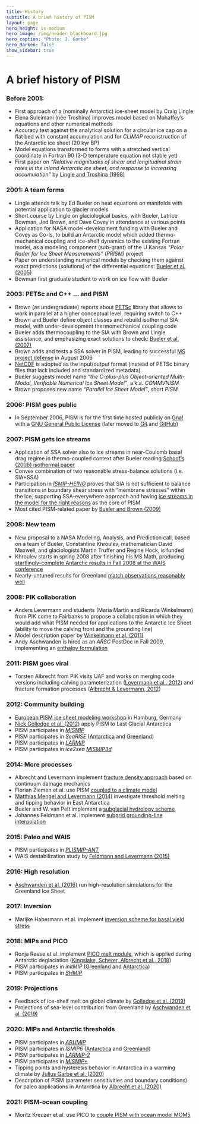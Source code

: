 ```yaml
---
title: History
subtitle: A brief history of PISM
layout: page
hero_height: is-medium
hero_image: /img/header_blackboard.jpg
hero_caption: "Photo: J. Garbe"
hero_darken: false
show_sidebar: true
---
```


# A brief history of PISM

### Before 2001:

* First approach of a (nominally Antarctic) ice-sheet model by Craig Lingle
* Elena Suleimani (née Troshina) improves model based on Mahaffey’s equations and other numerical methods
* Accuracy test against the analytical solution for a circular ice cap on a flat bed with constant accumulation and for *CLIMAP* reconstruction of the Antarctic ice sheet (20 kyr BP)
* Model equations transformed to forms with a stretched vertical coordinate in Fortran 90 (3-D temperature equation not stable yet)
* First paper on *“Relative magnitudes of shear and longitudinal strain rates in the inland Antarctic ice sheet, and response to increasing accumulation”* by [Lingle and Troshina (1998)](https://doi.org/10.3189/1998AoG27-1-187-193)

### 2001: A team forms

* Lingle attends talk by Ed Bueler on heat equations on manifolds with potential application to glacier models
* Short course by Lingle on glaciological basics, with Bueler, Latrice Bowman, Jed Brown, and Dave Covey in attendance at various points
* Application for NASA model-development funding with Bueler and Covey as Co-Is, to build an Antarctic model which added thermo-mechanical coupling and ice-shelf dynamics to the existing Fortran model, as a modeling component (sub-grant) of the U Kansas *“Polar Radar for Ice Sheet Measurements” (PRISM)* project
* Paper on understanding numerical models by checking them against exact predictions (solutions) of the differential equations: [Bueler et al. (2005)](https://doi.org/10.3189/172756505781829449)
* Bowman first graduate student to work on ice flow with Bueler

### 2003: PETSc and C++ ... and PISM

* Brown (as undergraduate) reports about [PETSc](https://petsc.org/release) library that allows to work in parallel at a higher conceptual level, requiring switch to C++
* Brown and Bueler define object classes and rebuild isothermal SIA model, with under-development thermomechanical coupling code
* Bueler adds thermocoupling to the SIA with Brown and Lingle assistance, and emphasizing exact solutions to check: [Bueler et al. (2007)](https://doi.org/10.3189/002214307783258396)
* Brown adds and tests a SSA solver in PISM, leading to successful [MS project defense](http://pism.github.io/uaf-iceflow/slidesJBrown.pdf) in August 2006
* [NetCDF](http://www.unidata.ucar.edu/software/netcdf/) is adopted as the input/output format (instead of PETSc binary files that lack included and standardized metadata)
* Bueler suggests model name *“the C-plus-plus Object-oriented Multi-Modal, Verifiable Numerical Ice Sheet Model”*, a.k.a. *COMMVNISM*
* Brown proposes new name *“Parallel Ice Sheet Model”*, short *PISM*

### 2006: PISM goes public

* In September 2006, PISM is for the first time hosted publicly on [Gna!](https://en.wikipedia.org/wiki/Gna!) with a [GNU General Public License](https://en.wikipedia.org/wiki/GNU_General_Public_License) (later moved to [Git](https://git-scm.com/) and [GitHub](https://github.com/))

### 2007: PISM gets ice streams

* Application of SSA solver also to ice streams in near-Coulomb basal drag regime in thermo-coupled context after Bueler reading [Schoof’s (2006) isothermal paper](https://doi.org/10.1017/S0022112006009591)
* Convex combination of two reasonable stress-balance solutions (i.e. SIA+SSA)
* Participation in [*ISMIP-HEINO*](https://doi.org/10.3189/002214310792447789) proves that SIA is not sufficient to balance transitions in boundary shear stress with “membrane stresses” within the ice, supporting SSA-everywhere approach and having [ice streams in the model for the right reasons](http://pism.github.io/uaf-iceflow/talkagu.pdf) as the core of PISM
* Most cited PISM-related paper by [Bueler and Brown (2009)](https://doi.org/10.1029/2008JF001179)

### 2008: New team

* New proposal to a NASA Modeling, Analysis, and Prediction call, based on a team of Bueler, Constantine Khroulev, mathematician David Maxwell, and glaciologists Martin Truffer and Regine Hock, is funded
* Khroulev starts in spring 2008 after finishing his MS Math, producing [startlingly-complete Antarctic results in Fall 2008 at the WAIS conference](http://pism.github.io/uaf-iceflow/khroulev_final.pdf)
* Nearly-untuned results for Greenland [match observations reasonably well](http://pism.github.io/uaf-iceflow/BKAJS_submit2_twocolumn.pdf)

### 2008: PIK collaboration

* Anders Levermann and students (Maria Martin and Ricarda Winkelmann) from PIK come to Fairbanks to propose a collaboration in which they would add what PISM needed for applications to the Antarctic Ice Sheet (ability to move the calving front and the grounding line)
* Model description paper by [Winkelmann et al. (2011)](https://doi.org/10.5194/tc-5-715-2011)
* Andy Aschwanden is hired as an *ARSC* PostDoc in Fall 2009, implementing an [enthalpy formulation](https://doi.org/10.3189/2012JoG11J088)

### 2011: PISM goes viral

* Torsten Albrecht from PIK visits UAF and works on merging code versions including calving parameterization ([Levermann et al., 2012](https://doi.org/10.5194/tc-6-273-2012)) and fracture formation processes ([Albrecht & Levermann, 2012](https://doi.org/10.3189/2012JoG11J191))

### 2012: Community building

* [European PISM ice sheet modeling workshop](https://mpimet.mpg.de/en/communication/news/single-news/european-ice-sheet-modellers-meet-at-mpi-m-on-21/22-may-2012) in Hamburg, Germany
* [Nick Golledge et al. (2012)](https://doi.org/10.1073/pnas.1205385109) apply PISM to Last Glacial Antarctica
* PISM participates in [*MISMIP*](https://doi.org/10.5194/tc-6-573-2012)
* PISM participates in *SeaRISE* ([Antarctica](https://doi.org/10.1002/jgrf.20081) and [Greenland](https://doi.org/10.1002/jgrf.20076))
* PISM participates in [*LARMIP*](https://doi.org/10.1007/s00382-012-1471-4)
* PISM participates in *ice2sea* [*MISMIP3d*](https://doi.org/10.3189/2013JoG12J129)

### 2014: More processes

* Albrecht and Levermann implement [fracture density approach](https://doi.org/10.5194/tc-8-587-2014) based on continuum damage mechanics
* Florian Ziemen et al. use PISM [coupled to a climate model](https://doi.org/10.5194/cp-10-1817-2014)
* [Matthias Mengel and Levermann (2014)](https://doi.org/10.1038/nclimate2226) investigate threshold melting and tipping behavior in East Antarctica
* Bueler and W. van Pelt implement a [subglacial hydrology scheme](https://doi.org/10.5194/gmd-8-1613-2015)
* Johannes Feldmann et al. implement [subgrid grounding-line interpolation](https://doi.org/10.3189/2014JoG13J093)

### 2015: Paleo and WAIS

* PISM participates in [*PLISMIP-ANT*](https://doi.org/10.5194/tc-9-881-2015)
* WAIS destabilization study by [Feldmann and Levermann (2015)](https://doi.org/10.1073/pnas.1512482112)

### 2016: High resolution

* [Aschwanden et al. (2016)](https://doi.org/10.1038/ncomms10524) run high-resolution simulations for the Greenland Ice Sheet

### 2017: Inversion

* Marijke Habermann et al. implement [inversion scheme for basal yield stress](https://doi.org/10.1017/jog.2017.61)

### 2018: MIPs and PICO

* Ronja Reese et al. implement [PICO melt module](https://doi.org/10.5194/tc-12-1969-2018), which is applied during Antarctic deglaciation ([Kingslake, Scherer, Albrecht et al., 2018](https://doi.org/10.1038/s41586-018-0208-x))
* PISM participates in *initMIP* ([Greenland](https://doi.org/10.5194/tc-12-1433-2018) and [Antarctica](https://doi.org/10.5194/tc-13-1441-2019))
* PISM participates in [*SHMIP*](https://doi.org/10.1017/jog.2018.78)

### 2019: Projections

* Feedback of ice-shelf melt on global climate by [Golledge et al. (2019)](https://doi.org/10.1038/s41586-019-0889-9)
* Projections of sea-level contribution from Greenland by [Aschwanden et al. (2019)](https://doi.org/10.1126/sciadv.aav9396) 

### 2020: MIPs and Antarctic thresholds

* PISM participates in [*ABUMIP*](https://doi.org/10.1017/jog.2020.67)
* PISM participates in *ISMIP6* ([Antarctica](https://doi.org/10.5194/tc-14-3033-2020) and [Greenland](https://doi.org/10.5194/tc-14-3071-2020))
* PISM participates in [*LARMIP-2*](https://doi.org/10.5194/esd-11-35-2020)
* PISM participates in [*MISMIP+*](https://doi.org/10.5194/tc-14-2283-2020)
* Tipping points and hysteresis behavior in Antarctica in a warming climate by [Julius Garbe et al. (2020)](https://doi.org/10.1038/s41586-020-2727-5)
* Description of PISM (parameter sensitivities and boundary conditions) for paleo applications in Antarctica by [Albrecht et al. (2020)](https://doi.org/10.5194/tc-14-599-2020)

### 2021: PISM-ocean coupling

* Moritz Kreuzer et al. use PICO to [couple PISM with ocean model MOM5](https://doi.org/10.5194/gmd-2020-230)

